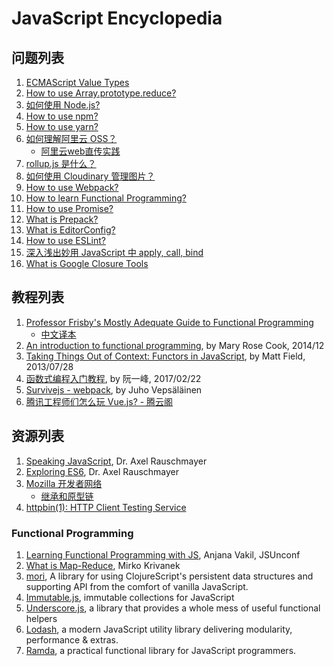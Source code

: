 # JavaScript Encyclopedia

## 问题列表

1. [ECMAScript Value Types](./docs/js-value.md)
1. [How to use Array.prototype.reduce?](./docs/array-prototype-reduce.md)
1. [如何使用 Node.js?](docs/node/README.md)
1. [How to use npm?](./docs/npm/README.md)
1. [How to use yarn?](./docs/yarn/README.md)
1. [如何理解阿里云 OSS？](docs/aliyun/oss_intro.md)
    * [阿里云web直传实践](docs/aliyun/web-oss-demo.md)
1. [rollup.js 是什么？](docs/rollup/README.md)
1. [如何使用 Cloudinary 管理图片？](./docs/cloudinary/README.md)
1. [How to use Webpack?](./docs/webpack/README.md)
1. [How to learn Functional Programming?](./docs/functional-programming/README.md)
1. [How to use Promise?](./docs/promise/README.md)
1. [What is Prepack?](./docs/prepack.md)
1. [What is EditorConfig?](./docs/editorconfig.md)
1. [How to use ESLint?](./docs/eslint/README.md)
1. [深入浅出妙用 JavaScript 中 apply, call, bind](./docs/compare-apply-call-bind.md)
1. [What is Google Closure Tools](./docs/google-closure-tools/README.md)

## 教程列表
1. [Professor Frisby's Mostly Adequate Guide to Functional Programming](https://drboolean.gitbooks.io/mostly-adequate-guide/content/)
    * [中文译本](https://www.gitbook.com/book/llh911001/mostly-adequate-guide-chinese/details)
1. [An introduction to functional programming](docs/fp/intro-to-fp_code-words_issue1.md), by Mary Rose Cook, 2014/12
1. [Taking Things Out of Context: Functors in JavaScript](http://mattfield.github.io/javascript/2013/07/28/taking-things-out-of-context-functors-in-javascript/), by Matt Field, 2013/07/28
1. [函数式编程入门教程](http://www.ruanyifeng.com/blog/2017/02/fp-tutorial.html), by 阮一峰, 2017/02/22
1. [Survivejs - webpack](https://survivejs.com/webpack/foreword/), by Juho Vepsäläinen
1. [腾讯工程师们怎么玩 Vue.js? - 腾云阁](https://www.qcloud.com/community/article/348215)

## 资源列表

1. [Speaking JavaScript](http://speakingjs.com/es5/index.html), Dr. Axel Rauschmayer
1. [Exploring ES6](http://exploringjs.com/es6/index.html), Dr. Axel Rauschmayer
1. [Mozilla 开发者网络](https://developer.mozilla.org/en-US)
    * [继承和原型链](./docs/mdn/inheritance-and-prototype-chain.md)
1. [httpbin(1): HTTP Client Testing Service](http://httpbin.org/)

### Functional Programming
1. [Learning Functional Programming with JS](https://slidr.io/vakila/learning-functional-programming-with-javascript#1), Anjana Vakil, JSUnconf
1. [What is Map-Reduce](http://www.datasciencecentral.com/forum/topics/what-is-map-reduce), Mirko Krivanek
1. [mori](http://swannodette.github.io/mori/), A library for using ClojureScript's persistent data structures and supporting API from the comfort of vanilla JavaScript.
1. [Immutable.js](https://facebook.github.io/immutable-js/), immutable collections for JavaScript
1. [Underscore.js](./libs/underscore.js.md), a library that provides a whole mess of useful functional helpers
1. [Lodash](https://lodash.com/), a modern JavaScript utility library delivering modularity, performance & extras.
1. [Ramda](http://ramdajs.com/), a practical functional library for JavaScript programmers.
